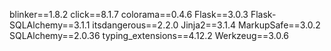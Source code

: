 
﻿blinker==1.8.2
click==8.1.7
colorama==0.4.6
Flask==3.0.3
Flask-SQLAlchemy==3.1.1
itsdangerous==2.2.0
Jinja2==3.1.4
MarkupSafe==3.0.2
SQLAlchemy==2.0.36
typing_extensions==4.12.2
Werkzeug==3.0.6

